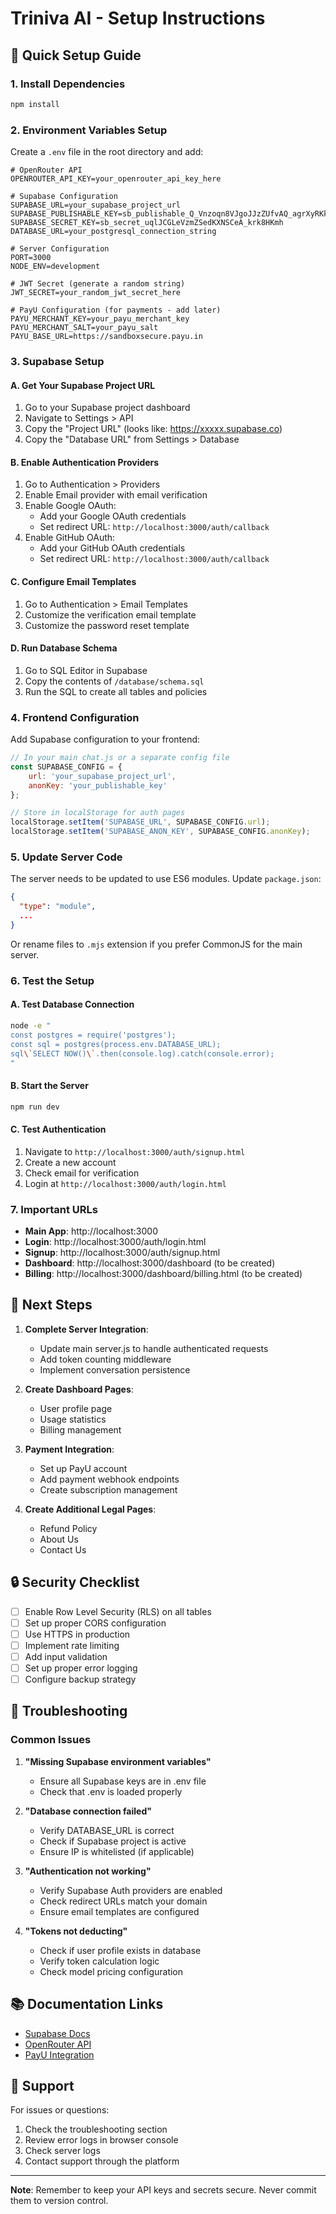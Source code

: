 # Triniva AI - Setup Instructions

## 🚀 Quick Setup Guide

### 1. Install Dependencies
```bash
npm install
```

### 2. Environment Variables Setup
Create a `.env` file in the root directory and add:

```env
# OpenRouter API
OPENROUTER_API_KEY=your_openrouter_api_key_here

# Supabase Configuration
SUPABASE_URL=your_supabase_project_url
SUPABASE_PUBLISHABLE_KEY=sb_publishable_Q_Vnzoqn8VJgoJJzZUfvAQ_agrXyRKk
SUPABASE_SECRET_KEY=sb_secret_uqlJCGLeVzmZSedKXNSCeA_krk8HKmh
DATABASE_URL=your_postgresql_connection_string

# Server Configuration
PORT=3000
NODE_ENV=development

# JWT Secret (generate a random string)
JWT_SECRET=your_random_jwt_secret_here

# PayU Configuration (for payments - add later)
PAYU_MERCHANT_KEY=your_payu_merchant_key
PAYU_MERCHANT_SALT=your_payu_salt
PAYU_BASE_URL=https://sandboxsecure.payu.in
```

### 3. Supabase Setup

#### A. Get Your Supabase Project URL
1. Go to your Supabase project dashboard
2. Navigate to Settings > API
3. Copy the "Project URL" (looks like: https://xxxxx.supabase.co)
4. Copy the "Database URL" from Settings > Database

#### B. Enable Authentication Providers
1. Go to Authentication > Providers
2. Enable Email provider with email verification
3. Enable Google OAuth:
   - Add your Google OAuth credentials
   - Set redirect URL: `http://localhost:3000/auth/callback`
4. Enable GitHub OAuth:
   - Add your GitHub OAuth credentials
   - Set redirect URL: `http://localhost:3000/auth/callback`

#### C. Configure Email Templates
1. Go to Authentication > Email Templates
2. Customize the verification email template
3. Customize the password reset template

#### D. Run Database Schema
1. Go to SQL Editor in Supabase
2. Copy the contents of `/database/schema.sql`
3. Run the SQL to create all tables and policies

### 4. Frontend Configuration
Add Supabase configuration to your frontend:

```javascript
// In your main chat.js or a separate config file
const SUPABASE_CONFIG = {
    url: 'your_supabase_project_url',
    anonKey: 'your_publishable_key'
};

// Store in localStorage for auth pages
localStorage.setItem('SUPABASE_URL', SUPABASE_CONFIG.url);
localStorage.setItem('SUPABASE_ANON_KEY', SUPABASE_CONFIG.anonKey);
```

### 5. Update Server Code
The server needs to be updated to use ES6 modules. Update `package.json`:

```json
{
  "type": "module",
  ...
}
```

Or rename files to `.mjs` extension if you prefer CommonJS for the main server.

### 6. Test the Setup

#### A. Test Database Connection
```bash
node -e "
const postgres = require('postgres');
const sql = postgres(process.env.DATABASE_URL);
sql\`SELECT NOW()\`.then(console.log).catch(console.error);
"
```

#### B. Start the Server
```bash
npm run dev
```

#### C. Test Authentication
1. Navigate to `http://localhost:3000/auth/signup.html`
2. Create a new account
3. Check email for verification
4. Login at `http://localhost:3000/auth/login.html`

### 7. Important URLs

- **Main App**: http://localhost:3000
- **Login**: http://localhost:3000/auth/login.html
- **Signup**: http://localhost:3000/auth/signup.html
- **Dashboard**: http://localhost:3000/dashboard (to be created)
- **Billing**: http://localhost:3000/dashboard/billing.html (to be created)

## 📝 Next Steps

1. **Complete Server Integration**:
   - Update main server.js to handle authenticated requests
   - Add token counting middleware
   - Implement conversation persistence

2. **Create Dashboard Pages**:
   - User profile page
   - Usage statistics
   - Billing management

3. **Payment Integration**:
   - Set up PayU account
   - Add payment webhook endpoints
   - Create subscription management

4. **Create Additional Legal Pages**:
   - Refund Policy
   - About Us
   - Contact Us

## 🔒 Security Checklist

- [ ] Enable Row Level Security (RLS) on all tables
- [ ] Set up proper CORS configuration
- [ ] Use HTTPS in production
- [ ] Implement rate limiting
- [ ] Add input validation
- [ ] Set up proper error logging
- [ ] Configure backup strategy

## 🐛 Troubleshooting

### Common Issues

1. **"Missing Supabase environment variables"**
   - Ensure all Supabase keys are in .env file
   - Check that .env is loaded properly

2. **"Database connection failed"**
   - Verify DATABASE_URL is correct
   - Check if Supabase project is active
   - Ensure IP is whitelisted (if applicable)

3. **"Authentication not working"**
   - Verify Supabase Auth providers are enabled
   - Check redirect URLs match your domain
   - Ensure email templates are configured

4. **"Tokens not deducting"**
   - Check if user profile exists in database
   - Verify token calculation logic
   - Check model pricing configuration

## 📚 Documentation Links

- [Supabase Docs](https://supabase.com/docs)
- [OpenRouter API](https://openrouter.ai/docs)
- [PayU Integration](https://developer.payu.in/docs)

## 🤝 Support

For issues or questions:
1. Check the troubleshooting section
2. Review error logs in browser console
3. Check server logs
4. Contact support through the platform

---

**Note**: Remember to keep your API keys and secrets secure. Never commit them to version control.